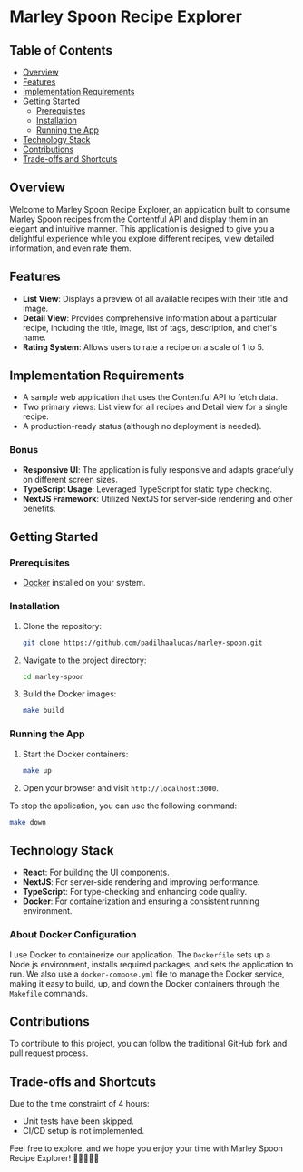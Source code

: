 # Marley Spoon Recipe Explorer

## Table of Contents

- [Overview](#overview)
- [Features](#features)
- [Implementation Requirements](#implementation-requirements)
- [Getting Started](#getting-started)
  - [Prerequisites](#prerequisites)
  - [Installation](#installation)
  - [Running the App](#running-the-app)
- [Technology Stack](#technology-stack)
- [Contributions](#contributions)
- [Trade-offs and Shortcuts](#trade-offs-and-shortcuts)

## Overview

Welcome to Marley Spoon Recipe Explorer, an application built to consume Marley Spoon recipes from the Contentful API and display them in an elegant and intuitive manner. This application is designed to give you a delightful experience while you explore different recipes, view detailed information, and even rate them.

## Features

- **List View**: Displays a preview of all available recipes with their title and image.
- **Detail View**: Provides comprehensive information about a particular recipe, including the title, image, list of tags, description, and chef's name.
- **Rating System**: Allows users to rate a recipe on a scale of 1 to 5.

## Implementation Requirements

- A sample web application that uses the Contentful API to fetch data.
- Two primary views: List view for all recipes and Detail view for a single recipe.
- A production-ready status (although no deployment is needed).

### Bonus

- **Responsive UI**: The application is fully responsive and adapts gracefully on different screen sizes.
- **TypeScript Usage**: Leveraged TypeScript for static type checking.
- **NextJS Framework**: Utilized NextJS for server-side rendering and other benefits.

## Getting Started

### Prerequisites

- [Docker](https://www.docker.com/products/docker-desktop) installed on your system.

### Installation

1. Clone the repository:
    ```bash
    git clone https://github.com/padilhaalucas/marley-spoon.git
    ```
2. Navigate to the project directory:
    ```bash
    cd marley-spoon
    ```
3. Build the Docker images:
    ```bash
    make build
    ```

### Running the App

1. Start the Docker containers:
    ```bash
    make up
    ```
2. Open your browser and visit `http://localhost:3000`.

To stop the application, you can use the following command:
```bash
make down
```

## Technology Stack

- **React**: For building the UI components.
- **NextJS**: For server-side rendering and improving performance.
- **TypeScript**: For type-checking and enhancing code quality.
- **Docker**: For containerization and ensuring a consistent running environment.

### About Docker Configuration

I use Docker to containerize our application. The `Dockerfile` sets up a Node.js environment, installs required packages, and sets the application to run. We also use a `docker-compose.yml` file to manage the Docker service, making it easy to build, up, and down the Docker containers through the `Makefile` commands.

## Contributions

To contribute to this project, you can follow the traditional GitHub fork and pull request process.

## Trade-offs and Shortcuts

Due to the time constraint of 4 hours:

- Unit tests have been skipped.
- CI/CD setup is not implemented.

Feel free to explore, and we hope you enjoy your time with Marley Spoon Recipe Explorer! 🍲👩‍🍳👨‍🍳
